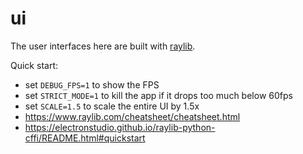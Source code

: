 # ui

The user interfaces here are built with [raylib](https://www.raylib.com/).

Quick start:
* set `DEBUG_FPS=1` to show the FPS
* set `STRICT_MODE=1` to kill the app if it drops too much below 60fps
* set `SCALE=1.5` to scale the entire UI by 1.5x
* https://www.raylib.com/cheatsheet/cheatsheet.html
* https://electronstudio.github.io/raylib-python-cffi/README.html#quickstart
